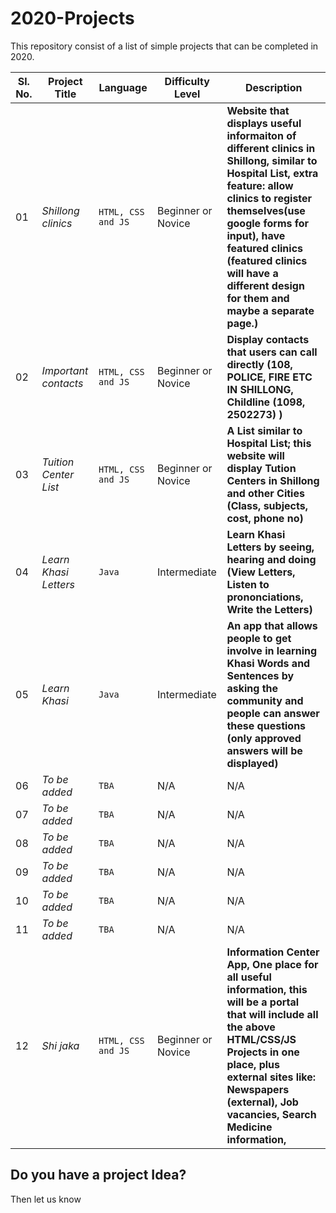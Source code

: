 # 2020-Projects
This repository consist of a list of simple projects that can be completed in 2020.

Sl. No. | Project Title | Language | Difficulty Level | Description
--- | --- | --- | --- | ---
01 | *Shillong clinics* | `HTML, CSS and JS` | Beginner or Novice | **Website that displays useful informaiton of different clinics in Shillong, similar to Hospital List, extra feature: allow clinics to register themselves(use google forms for input), have featured clinics (featured clinics will have a different design for them and maybe a separate page.)**
02 | *Important contacts* | `HTML, CSS and JS` | Beginner or Novice | **Display contacts that users can call directly (108, POLICE, FIRE ETC IN SHILLONG, Childline (1098, 2502273) )**
03 | *Tuition Center List* | `HTML, CSS and JS` | Beginner or Novice | **A List similar to Hospital List; this website will display Tution Centers in Shillong and other Cities (Class, subjects, cost, phone no)**
04 | *Learn Khasi Letters* | `Java` | Intermediate | **Learn Khasi Letters by seeing, hearing and doing (View Letters, Listen to prononciations, Write the Letters)**
05 | *Learn Khasi* | `Java` | Intermediate | **An app that allows people to get involve in learning Khasi Words and Sentences by asking the community and people can answer these questions (only approved answers will be displayed)**
06 | *To be added* | `TBA` | N/A | N/A
07 | *To be added* | `TBA` | N/A | N/A
08 | *To be added* | `TBA` | N/A | N/A
09 | *To be added* | `TBA` | N/A | N/A
10 | *To be added* | `TBA` | N/A | N/A
11 | *To be added* | `TBA` | N/A | N/A
12 | *Shi jaka* | `HTML, CSS and JS` | Beginner or Novice | **Information Center App, One place for all useful information, this will be a portal that will include all the above HTML/CSS/JS Projects in one place, plus external sites like: Newspapers (external), Job vacancies, Search Medicine information,**

## Do you have a project Idea?

Then let us know
